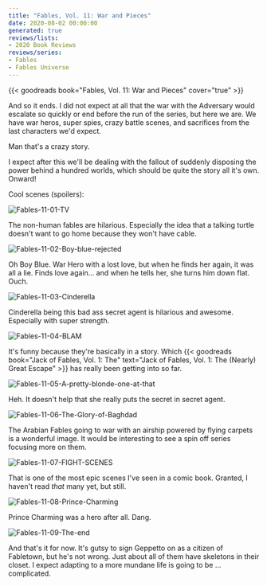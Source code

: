 ```yaml
---
title: "Fables, Vol. 11: War and Pieces"
date: 2020-08-02 00:00:00
generated: true
reviews/lists:
- 2020 Book Reviews
reviews/series:
- Fables
- Fables Universe
---
```

{{< goodreads book="Fables, Vol. 11: War and Pieces" cover="true" >}}

And so it ends. I did not expect at all that the war with the Adversary would escalate so quickly or end before the run of the series, but here we are. We have war heros, super spies, crazy battle scenes, and sacrifices from the last characters we'd expect.  

Man that's a crazy story.  

<!--more-->

I expect after this we'll be dealing with the fallout of suddenly disposing the power behind a hundred worlds, which should be quite the story all it's own. Onward!  

Cool scenes (spoilers):  

![Fables-11-01-TV](/embeds/books/attachments/fables-11-01-tv.jpg)  

The non-human fables are hilarious. Especially the idea that a talking turtle doesn't want to go home because they won't have cable.  

![Fables-11-02-Boy-blue-rejected](/embeds/books/attachments/fables-11-02-boy-blue-rejected.jpg)  

Oh Boy Blue. War Hero with a lost love, but when he finds her again, it was all a lie. Finds love again... and when he tells her, she turns him down flat. Ouch.  

![Fables-11-03-Cinderella](/embeds/books/attachments/fables-11-03-cinderella.jpg)  

Cinderella being this bad ass secret agent is hilarious and awesome. Especially with super strength.  

![Fables-11-04-BLAM](/embeds/books/attachments/fables-11-04-blam.jpg)  

It's funny because they're basically in a story. Which {{< goodreads book="Jack of Fables, Vol. 1: The" text="Jack of Fables, Vol. 1: The (Nearly) Great Escape" >}} has really been getting into so far.  

![Fables-11-05-A-pretty-blonde-one-at-that](/embeds/books/attachments/fables-11-05-a-pretty-blonde-one-at-that.jpg)  

Heh. It doesn't help that she really puts the secret in secret agent.  

![Fables-11-06-The-Glory-of-Baghdad](/embeds/books/attachments/fables-11-06-the-glory-of-baghdad.jpg)  

The Arabian Fables going to war with an airship powered by flying carpets is a wonderful image. It would be interesting to see a spin off series focusing more on them.  

![Fables-11-07-FIGHT-SCENES](/embeds/books/attachments/fables-11-07-fight-scenes.jpg)  

That is one of the most epic scenes I've seen in a comic book. Granted, I haven't read *that* many yet, but still.  

![Fables-11-08-Prince-Charming](/embeds/books/attachments/fables-11-08-prince-charming.jpg)  

Prince Charming was a hero after all. Dang.  

![Fables-11-09-The-end](/embeds/books/attachments/fables-11-09-the-end.jpg)  

And that's it for now. It's gutsy to sign Geppetto on as a citizen of Fabletown, but he's not wrong. Just about all of them have skeletons in their closet. I expect adapting to a more mundane life is going to be ... complicated.



